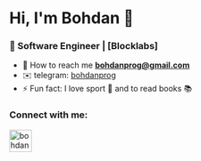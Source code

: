 <h1 align="left">Hi, I'm Bohdan 👋</h1>
<h3 align="left">🌱 Software Engineer | [Blocklabs]</h3>

- 📨 How to reach me **bohdanprog@gmail.com**
- ✉️ telegram: [bohdanprog](https://t.me/@bohdanprog)
- ⚡ Fun fact: I love sport 🏀 and to read books 📚

<h3 align="left">Connect with me:</h3>
<p align="left">
<a href="https://www.linkedin.com/in/bohdanprog/" target="blank"><img align="center" src="https://raw.githubusercontent.com/rahuldkjain/github-profile-readme-generator/master/src/images/icons/Social/linked-in-alt.svg" alt="bohdanprog" height="40" width="40" />
</p>
